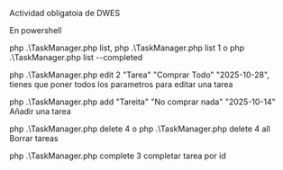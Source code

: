 Actividad obligatoia de DWES

En powershell

php .\TaskManager.php list,  php .\TaskManager.php list 1 o php .\TaskManager.php list --completed

php .\TaskManager.php edit 2 "Tarea" "Comprar Todo" "2025-10-28", tienes que poner todos los parametros para editar una tarea

php .\TaskManager.php add "Tareita" "No comprar nada" "2025-10-14" Añadir una tarea

php .\TaskManager.php delete 4 o php .\TaskManager.php delete 4 all Borrar tareas

php .\TaskManager.php complete 3 completar tarea por id
